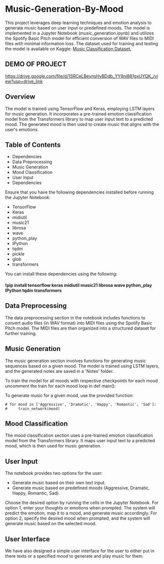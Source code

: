 # Music-Generation-By-Mood

This project leverages deep learning techniques and emotion analysis to generate music based on user input or predefined moods. The model is implemented in a Jupyter Notebook (music_generation.ipynb) and utilizes the Spotify Basic Pitch model for efficient conversion of WAV files to MIDI files with minimal information loss. The dataset used for training and testing the model is available on Kaggle: [Music Classification Dataset.](https://www.kaggle.com/datasets/shanmukh05/music-classification)

## DEMO OF PROJECT
https://drive.google.com/file/d/1SRCeLBeynsHvBDdb_YY8ni881gxUYQK_/view?usp=drive_link

## Overview
The model is trained using TensorFlow and Keras, employing LSTM layers for music generation. It incorporates a pre-trained emotion classification model from the Transformers library to map user input text to a predicted mood. The generated mood is then used to create music that aligns with the user's emotions.

## Table of Contents
- Dependencies
- Data Preprocessing
- Music Generation
- Mood Classification
- User Input
- Dependencies

Ensure that you have the following dependencies installed before running the Jupyter Notebook:

- TensorFlow
- Keras
- midiutil
- music21
- librosa
- wave
- python_play
- IPython
- tqdm
- pickle
- glob
- transformers

You can install these dependencies using the following:

#### !pip install tensorflow keras midiutil music21 librosa wave python_play IPython tqdm transformers

## Data Preprocessing
The data preprocessing section in the notebook includes functions to convert audio files (in WAV format) into MIDI files using the Spotify Basic Pitch model. The MIDI files are then organized into a structured dataset for further training.

## Music Generation
The music generation section involves functions for generating music sequences based on a given mood. The model is trained using LSTM layers, and the generated notes are saved in a 'Notes' folder.

To train the model for all moods with respective checkpoints for each mood uncomment the train for each mood loop in def main():

To generate music for a given mood, use the provided function:

    # for mood in ['Aggressive', 'Dramatic', 'Happy', 'Romantic', 'Sad']:
    #     train_network(mood)

## Mood Classification
The mood classification section uses a pre-trained emotion classification model from the Transformers library. It maps user input text to a predicted mood, which is then used for music generation.

## User Input
The notebook provides two options for the user:

- Generate music based on their own text input.
- Generate music based on predefined moods (Aggressive, Dramatic, Happy, Romantic, Sad).

Choose the desired option by running the cells in the Jupyter Notebook. For option 1, enter your thoughts or emotions when prompted. The system will predict the emotion, map it to a mood, and generate music accordingly. For option 2, specify the desired mood when prompted, and the system will generate music based on the selected mood.

## User Interface
We have also designed a simple user interface for the user to either put in there texts or a specified mood to generate and play music for them.
